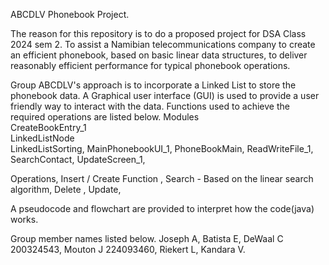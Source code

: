 ABCDLV Phonebook Project.

The reason for this repository is to do a proposed project for DSA Class 2024 sem 2.
To assist a Namibian telecommunications company to create an efficient phonebook,
based on basic linear data structures, to deliver reasonably efficient performance for typical phonebook operations. 

Group ABCDLV's approach is to incorporate a Linked List to store the phonebook data.
A Graphical user interface (GUI) is used to provide a user friendly way to interact with  the data.
Functions used to achieve the required operations are listed below.
Modules\
CreateBookEntry_1\
LinkedListNode\
LinkedListSorting,
MainPhonebookUI_1,
PhoneBookMain,
ReadWriteFile_1,
SearchContact,
UpdateScreen_1,


Operations,
Insert / Create Function ,
Search - Based on the linear search algorithm,
Delete ,
Update,

A pseudocode and flowchart are provided to interpret how the code(java) works.

Group member names listed below.
Joseph A,
Batista E,
DeWaal C 200324543,
Mouton J 224093460,
Riekert L,
Kandara V.

